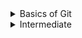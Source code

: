 <details>
<summary>Basics of Git</summary>
# Basics

**What is origin and when would you use it?**
- `origin` is a reference to the remote repo + branch you push/pull to/from (ie. sync with). If you cloned the repo, initially/by default, origin would refence the remote repo you cloned the repo from. Can easily change w --set-upstream origin {other_branch}

** What is the difference between `git fetch` and `git pull`?
- `fetch` will download changes and update the .git folder but not apply any changes to your local working copy. `pull` is both a `fetch` followed by a `git merge` so it applies changes to your local repo

**Two branches, develop and master. Two developers both work on the same file. Developer A creates a new branch then changes first line of code. Developer B creates a new branch and changes last line of code. Developer A wants to push changes to develop - will there be a conflict?**
- No, because Develop B has not pushed 

**Devs A and B work on different teams in different codebases, however they do have a shared “common code” set of libraries that both teams maintain. What is the best strategy for these teams to follow to reduce conflicts?**
- Good communication, fetch and push early and often, write tests
</details>

<details><summary>Intermediate </summary>
**I accidentally made substantial changes to master. I don’t want to discard those changes and I don’t want to merge them yet into master. What next?**
- Typically you would stash your changes, checkout a new feature Branch, then apply the changes to your feature branch

**I have two branches, develop and master. I create a local feature branch, do my development, and PR /merge to develop. How do I get the change into master?**
- Cherry-pick 

**When should a team consider squashing commits?**
- When there is no value to a “chatty” commit history

**When would `rebase` be appropriate?**
- rebase and merge do the same thing (integrate changes from one branch to another) but just in different ways
- How it works: `git rebase feature master` 
   - Moves feature commits to start at top of master (after last merge commit) so that it looks like Feature changes occurred after merge master
   - Rewrites the history of the repo 
- Only appropriate for private feature branches
- Golden rule of rebasing is never rebase a public (shared w others) branch
- Good uses:
   - Make PRs easier: Cleanup your local Feature branch commit history w an interactive rebase in which you squash commits into one
   - Move changes from one branch to another - Accidentally made changes to master, rebase to feature branch and it makes history look like feature branches changes occurred after last master merge commit
   - If you would prefer a clean, linear history free of unnecessary merge commits, you should reach for git rebase instead of git merge when integrating changes from another branch.
- Bad uses 
   - if you want to preserve the complete history of your project and avoid the risk of re-writing public commits, use git merge instead 
- https://link.medium.com/o6wGBDXZU6
- https://www.atlassian.com/git/tutorials/merging-vs-rebasing
- https://perl.plover.com/classes/git-rebase-wtf/

</details> 